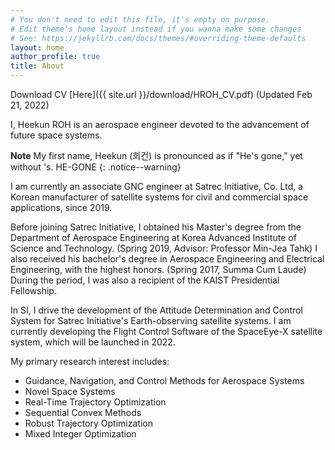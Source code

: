 ```yaml
---
# You don't need to edit this file, it's empty on purpose.
# Edit theme's home layout instead if you wanna make some changes
# See: https://jekyllrb.com/docs/themes/#overriding-theme-defaults
layout: home
author_profile: true
title: About
---
```


Download CV [Here]({{ site.url }}/download/HROH_CV.pdf) (Updated Feb 21, 2022)

I, Heekun ROH is an aerospace engineer devoted to the advancement of future space systems. 

**Note** My first name, Heekun (희건) is pronounced as if "He's gone," yet without 's. HE-GONE
{: .notice--warning}

I am currently an associate GNC engineer at Satrec Initiative, Co. Ltd, a Korean manufacturer of satellite systems for civil and commercial space applications, since 2019. 

Before joining Satrec Initiative, I obtained his Master's degree from the Department of Aerospace Engineering at Korea Advanced Institute of Science and Technology. (Spring 2019, Advisor: Professor Min-Jea Tahk)
I also received his bachelor's degree in Aerospace Engineering and Electrical Engineering, with the highest honors. (Spring 2017, Summa Cum Laude) 
During the period, I was also a recipient of the KAIST Presidential Fellowship. 

In SI, I drive the development of the Attitude Determination and Control System for Satrec Initiative's Earth-observing satellite systems. 
I am currently developing the Flight Control Software of the SpaceEye-X satellite system, which will be launched in 2022.

My primary research interest includes: 
- Guidance, Navigation, and Control Methods for Aerospace Systems
- Novel Space Systems 
- Real-Time Trajectory Optimization
- Sequential Convex Methods 
- Robust Trajectory Optimization 
- Mixed Integer Optimization 


